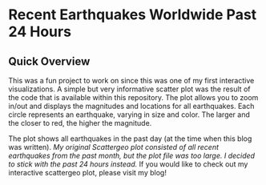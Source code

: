 # Recent Earthquakes Worldwide Past 24 Hours

## Quick Overview
This was a fun project to work on since this was one of my first interactive visualizations. 
A simple but very informative scatter plot was the result of the code that is available within this repository. The plot allows you to zoom in/out and displays the magnitudes and locations for all earthquakes. Each circle represents an earthquake, varying in size and color. The larger and the closer to red, the higher the magnitude. 

The plot shows all earthquakes in the past day (at the time when this blog was written). 
*My original Scattergeo plot consisted of all recent earthquakes from the past month, but the plot file was too large. I decided to stick with the past 24 hours instead.* If you would like to check out my interactive scattergeo plot, please visit my blog!
